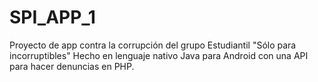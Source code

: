 # SPI_APP_1

Proyecto de app contra la corrupción del grupo Estudiantil "Sólo para incorruptibles"
Hecho en lenguaje nativo Java para Android
con una API para hacer denuncias en PHP. 
